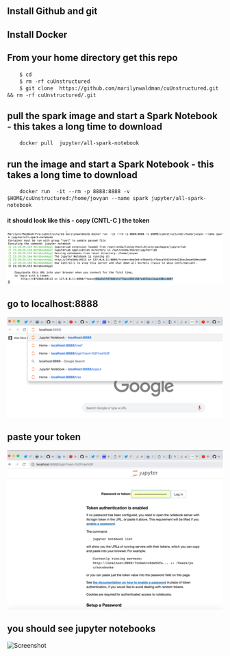 ##  Install Github and git
##  Install Docker
##  From your home directory get this repo


````
    $ cd
    $ rm -rf cuUnstructured
    $ git clone  https://github.com/marilynwaldman/cuUnstructured.git && rm -rf cuUnstructured/.git

````




##  pull the spark image and start a Spark Notebook - this takes a long time to download

````
    docker pull  jupyter/all-spark-notebook

```` 


##  run the  image and start a Spark Notebook - this takes a long time to download

````
    docker run  -it --rm -p 8888:8888 -v $HOME/cuUnstructured:/home/jovyan --name spark jupyter/all-spark-notebook

```` 
#### it should look like this - copy (CNTL-C ) the token

![Screenshot](token.png)


##  go to localhost:8888

![Screenshot](localhost.png) 

##  paste your token

![Screenshot](copypastetoken.png) 

##  you should see jupyter notebooks

![Screenshot](sparknotebooks.png) 





